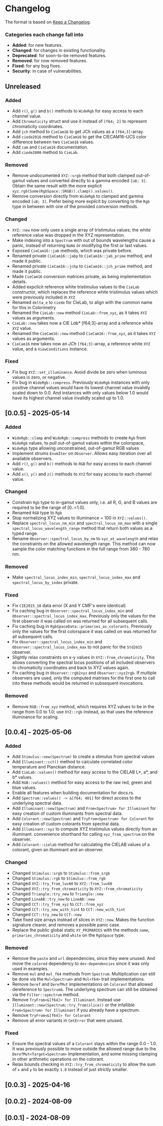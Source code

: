 # Changelog

The format is based on [Keep a Changelog](http://keepachangelog.com/en/1.0.0/).

### Categories each change fall into

* **Added**: for new features.
* **Changed**: for changes in existing functionality.
* **Deprecated**: for soon-to-be removed features.
* **Removed**: for now removed features.
* **Fixed**: for any bug fixes.
* **Security**: in case of vulnerabilities.

## Unreleased

### Added
- Add `r()`, `g()` and `b()` methods to `WideRgb` for easy access to each channel value.
- Add `Chromaticity` struct and use it instead of `[f64; 2]` to represent chromaticity coordinates.
- Add `jch` method to `CieCam16` to get JCh values as a `[f64;3]`-array.
- Add `ciede2016` method to `CieCam16` to get the CIECAM16-UCS color difference between two `CieCam16` values.
- Add `cam` and `CieCam16` documentation.
- Add `ciede2000` method to `CieLab`.

### Removed
- Remove undocumented `XYZ::srgb` method that both clamped out-of-gamut values and converted
  directly to a gamma encoded `[u8; 3]`. Obtain the same result with the more explicit
  `xyz.rgb(Some(RgbSpace::SRGB)).clamp().values()`.
- Remove conversion directly from `WideRgb` to clamped and gamma encoded `[u8; 3]`. Prefer being
  more explicit by converting to the `Rgb` type in between with one of the provided conversion
  methods.

### Changed
- `XYZ::new` now only uses a single array of tristimulus values; the white reference value was dropped in the XYZ representation.
- Make indexing into a `Spectrum` with out of bounds wavelengths cause a panic, instead
  of returning `NaN`s or modifying the first or last values.
- Exposed `CieCam16::jab` methods, which was private before.
- Renamed private `CieCam16::jabp` to `CieCam16::jab_prime` method, and made it public.
- Renamed private `CieCam16::jchp` to `CieCam16::jch_prime` method, and made it public.
- Made `CieCam16` conversion matrices private, as being implementation details.
- Added expclicit reference white tristimulus values to the `CieLab` constructor, which replaces the reference white tristimulus values which were previously included in `XYZ`
- Renamed `delta_e` to `ciede` for CieLab, to align with the common name for this in Colorimetry 
- Renamed the `CieLab::new` method `CieLab::from_xyz`, as it takes `XYZ` values as arguments.
- `CieLab::new` takes now a CIE L*a*b* [f64;3]-array and a reference white `XYZ` value.
- Renamed the `CieCam16::new` method `CieCam16::from_xyz`, as it takes `XYZ` values as arguments.
- `CieCam16` new takes now an _JCh_ `[f64;3]`-array, a reference white `XYZ` value, and a `ViewConditions` instance.




### Fixed
- Fix bug `XYZ::set_illuminance`. Avoid divide be zero when luminous values is zero, or negative.
- Fix bug in `WideRgb::compress`. Previously `WideRgb` instances with only positive channel values
  would have its lowest channel value invalidly scaled down to 0.0. And instances with only values
  below 1.0 would have its highest channel value invalidly scaled up to 1.0.


## [0.0.5] - 2025-05-14

### Added
- `WideRgb::clamp` and `WideRgb::compress` methods to create `Rgb` from `WideRgb` values, to pull
   out-of-gamut values within the colorspace,
- `WideRgb` type allowing unconstrained, out-of-gamut RGB values
- Implement strums `EnumIter` on `Observer`. Allows easy iteration over all available observers.
- Add `r()`, `g()` and `b()` methods to `RGB` for easy access to each channel value.
- Add `x()`, `y()` and `z()` methods to `XYZ` for easy access to each channel value.

### Changed
- Constrain `Rgb` type to in-gamut values only, i.e. all R, G, and B values are required to be the
  range of [0..=1.0].
- Renamed `RGB` type to `Rgb`
- Stop normalizing XYZ values to illuminance = 100 in `XYZ::values()`.
- Replace `spectral_locus_nm_min` and `spectral_locus_nm_max` with a single
  `spectral_locus_wavelength_range` method that return both values as a typed range.
- Rename `Observer::spectral_locus_by_nm` to `xyz_at_wavelength` and relax the constraints on
  the allowed wavelength range. This method can now sample the color matching functions in the
  full range from 380 - 780 nm.

### Removed
- Make `spectral_locus_index_min`, `spectral_locus_index_max` and `spectral_locus_by_index`
  private.

### Fixed
- Fix `CIE2015_10` data error (X and Y CMF's were identical)
- Fix caching bug in `Observer::spectral_locus_index_min` and
  `Observer::spectral_locus_index_max`. Previously only the values for the first
  observer it was called on was returned for all subsequent calls.
- Fix caching bug in `RgbSpaceData::primaries_as_colorants`. Previously only the values
  for the first colorspace it was called on was returned for all subsequent calls.
- Fix `Observer::spectral_locus_index_min` and `Observer::spectral_locus_index_max` to
  not panic for the `Std2015` observer.
- Slightly relax constraints on x-y values in `XYZ::from_chromaticity`. This allows converting
  the spectral locus positions of all included observers to chromaticity coordinates and back
  to XYZ values again.
- Fix caching bug in `Observer::rgb2xyz` and `Observer::xyz2rgb`. If multiple observers are used,
  only the computed matrixes for the first one to call into these methods would be returned in
  subsequent invocations.

### Removed
  - Remove `RGB::from_xyz` method, which requires XYZ values to be in the range from 0.0 to 1.0;
    use `XYZ::rgb` instead, as that uses the reference illuminance for scaling.


## [0.0.4] - 2025-05-06

### Added
- Add `Stimulus::new(Spectrum)` to create a stimulus from spectral values
- Add `Illuminant::cct()` method to calculate correlated color temperature and Planckian distance.
- Add `CieLab::values()` method for easy access to the CIELAB L*, a*, and b* values.
- Add `RGB::values()` method for easy access to the raw red, green and blue values.
- Enable all features when building documentation for docs.rs.
- Add `Spectrum::values() -> &[f64; 401]` for direct access to the underlying spectral data.
- Add `Illuminant::new(Spectrum)` and `From<Spectrum> for Illuminant` for easy creation of
  custom illuminants from spectral data.
- Add `Colorant::new(Spectrum)` and `TryFrom<Spectrum> for Colorant` for easy creation of
  custom colorants from spectral data.
- Add `Illuminant::xyz` to compute XYZ tristimulus values directly from an illuminant.
  convenience shorthand for calling `xyz_from_spectrum` on the observer.
- Add `Colorant::cielab` method for calculating the CIELAB values of a colorant, given an
  illuminant and an observer.

### Changed
- Changed `Stimulus::srgb` to `Stimulus::from_srgb`
- Changed `Stimulus::rgb` to `Stimulus::from_rgb`
- Changed `XYZ::try_from_luv60` to `XYZ::from_luv60`
- Changed `XYZ::try_from_chromaticity` to `XYZ::from_chromaticity`
- Changed `Triangle::try_new` to `Triangle::new`
- Changed `LineAB::try_new` to `LineAB::new`
- Changed `CCT::try_from_xyz` to `CCT::from_xyz`
- Changed `CCT::try_new_with_tint` to `CCT::new_with_tint`
- Changed `CCT::try_new` to `CCT::new`
- Take fixed size arrays instead of slices in `XYZ::new`. Makes the function signature clearer,
  and removes a possible panic case.
- Replace the public global static `XY_PRIMARIES` with the methods `name`,
  `primaries_chromaticity` and `white` on the `RgbSpace` type.

### Removed
- Remove the `paste` and `url` dependencies, since they were unused. And move the
  `colored` dependency to `dev-dependencies` since it was only used in examples.
- Remove `mul` and `mul_f64` methods from `Spectrum`. Multiplication can still be done via the
  `Mul<Spectrum>` and `Mul<f64>` trait implementations.
- Remove `Deref` and `DerefMut` implementations on `Colorant` that allowed dereference to
  `Spectrum`s. The underlying spectrum can still be obtained via the `Filter::spectrum` method.
- Remove `TryFrom<&[f64]> for Illuminant`. Instead use `Illuminant::new(Spectrum::try_from(slice))`
  or the infallible `From<Spectrum> for Illuminant` if you already have a spectrum.
- Remove `TryFrom<&[f64]> for Colorant`
- Remove all error variants in `CmtError` that were unused.

### Fixed
- Ensure the spectral values of a `Colorant` stays within the range 0.0 - 1.0. It was previously
  possible to move outside the allowed range due to the `DerefMut<Target=Spectrum>` implementation,
  and some missing clamping in other arithmetic operations on the colorant.
- Relax bounds checking in `XYZ::try_from_chromaticity` to allow the sum of `x` and `y` to be
  exactly `1.0` instead of just strictly smaller.


## [0.0.3] - 2025-04-16


## [0.0.2] - 2024-08-09


## [0.0.1] - 2024-08-09



